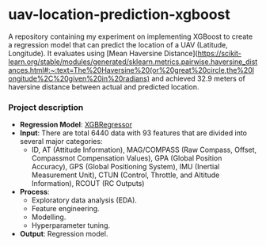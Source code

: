 # uav-location-prediction-xgboost
A repository containing my experiment on implementing XGBoost to create a regression model that can predict the location of a UAV (Latitude, Longitude). It evaluates using [Mean Haversine Distance](https://scikit-learn.org/stable/modules/generated/sklearn.metrics.pairwise.haversine_distances.html#:~:text=The%20Haversine%20(or%20great%20circle,the%20longitude%2C%20given%20in%20radians) and achieved 32.9 meters of haversine distance between actual and predicted location. 

### Project description
- **Regression Model**: [XGBRegressor](https://xgboost.readthedocs.io/en/stable/python/python_api.html)
- **Input**: There are total 6440 data with 93 features that are divided into several major categories:
  -  ID, AT (Attitude Information), MAG/COMPASS (Raw Compass, Offset, Compassmot Compensation Values), GPA (Global Position Accuracy), GPS (Global Positioning System), IMU (Inertial Measurement Unit), CTUN (Control, Throttle, and Altitude Information), RCOUT (RC Outputs)
- **Process**: 
    - Exploratory data analysis (EDA).
    - Feature engineering.
    - Modelling.
    - Hyperparameter tuning.
- **Output**: Regression model.

